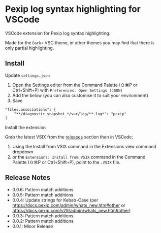 # Pexip log syntax highlighting for VSCode

VSCode extension for Pexip log syntax highlighting.  
 
Made for the `Dark+` VSC theme, in other themes you may find that there is only partial highlighting.

## Install  

Update `settings.json` 

1. Open the Settings editor from the Command Palette (⇧⌘P or Ctrl+Shift+P) with `Preferences: Open Settings (JSON)`
2. Add the below (you can also customise it to suit your environment)
3. Save 

```
"files.associations": {
	"**/diagnostic_snapshot_*/var/log/**.log*": "pexip"
}
```
 
Install the extension 

Grab the latest VSIX from the [releases](https://github.com/darrengoulden/vsc-pexiplogs-extension/releases) section then in VSCode;
1. Using the Install from VSIX command in the Extensions view command dropdown
2. or the `Extensions: Install from VSIX` command in the Command Palette (⇧⌘P or Ctrl+Shift+P), point to the `.VSIX` file.  

## Release Notes  

* 0.0.6: Pattern match additions
* 0.0.5: Pattern match additions
* 0.0.4: Update strings for Kebab-Case (per https://docs.pexip.com/admin/whats_new.htm#other or https://docs.pexip.com/v29/admin/whats_new.htm#other)
* 0.0.3: Pattern match additions
* 0.0.2: Pattern match additions
* 0.0.1: Minor Release
